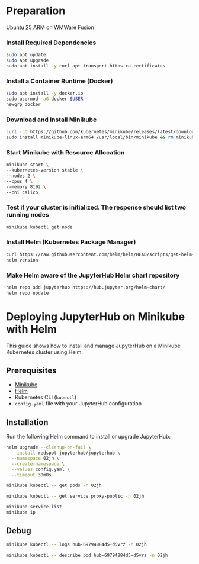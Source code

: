 # Preparation
Ubuntu 25 ARM on WMWare Fusion

### Install Required Dependencies
```bash
sudo apt update
sudo apt upgrade
sudo apt install -y curl apt-transport-https ca-certificates
```

### Install a Container Runtime (Docker)
```bash
sudo apt install -y docker.io
sudo usermod -aG docker $USER
newgrp docker
```

### Download and Install Minikube
```bash
curl -LO https://github.com/kubernetes/minikube/releases/latest/download/minikube-linux-arm64
sudo install minikube-linux-arm64 /usr/local/bin/minikube && rm minikube-linux-arm64
```

### Start Minikube with Resource Allocation
```bash
minikube start \
--kubernetes-version stable \
--nodes 2 \
--cpus 4 \
--memory 8192 \
--cni calico
```

### Test if your cluster is initialized. The response should list two running nodes
```bash
minikube kubectl get node
```

### Install Helm (Kubernetes Package Manager)
```bash
curl https://raw.githubusercontent.com/helm/helm/HEAD/scripts/get-helm-3 | bash
helm version
```

### Make Helm aware of the JupyterHub Helm chart repository
```bash
helm repo add jupyterhub https://hub.jupyter.org/helm-chart/
helm repo update
```

# Deploying JupyterHub on Minikube with Helm

This guide shows how to install and manage JupyterHub on a Minikube Kubernetes cluster using Helm.

## Prerequisites

- [Minikube](https://minikube.sigs.k8s.io/docs/)
- [Helm](https://helm.sh/docs/)
- Kubernetes CLI (`kubectl`)
- `config.yaml` file with your JupyterHub configuration

## Installation

Run the following Helm command to install or upgrade JupyterHub:

```bash
helm upgrade --cleanup-on-fail \
  --install redspot jupyterhub/jupyterhub \
  --namespace 02jh \
  --create-namespace \
  --values config.yaml \
  --timeout 30m0s
```

```bash
minikube kubectl -- get pods -n 02jh
```

```bash
minikube kubectl -- get service proxy-public -n 02jh
```

```bash
minikube service list
minikube ip
```

## Debug

```bash
minikube kubectl -- logs hub-69794884d5-d5vrz -n 02jh
```

```bash
minikube kubectl -- describe pod hub-69794884d5-d5vrz -n 02jh
```